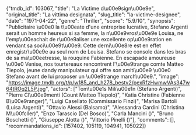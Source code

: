 {"tmdb_id": 103067, "title": "La Victime d\u00e9sign\u00e9e", "original_title": "La vittima designata", "slug_title": "la-victime-designee", "date": "1971-04-22", "genre": "Thriller", "score": "5.9/10", "synopsis": "Publicitaire \u00e0 la t\u00eate d'une entreprise lucrative, Stefano Argenti serait un homme heureux si sa femme, la n\u00e9vros\u00e9e Louisa, ne l'emp\u00eachait de r\u00e9aliser une excellente op\u00e9ration en vendant sa soci\u00e9t\u00e9. Cette derni\u00e8re est en effet enregistr\u00e9e au seul nom de Louisa. Stefano se console dans les bras de sa ma\u00eetresse, la rouquine Fabienne. En escapade amoureuse \u00e0 Venise, nos tourtereaux rencontrent l'\u00e9trange comte Matteo Tiepolo, jeune dandy manipulateur qui offre son amiti\u00e9 \u00e0 Stefano avant de lui proposer un \u00e9trange march\u00e9.", "image": "https://image.tmdb.org/t/p/w185_and_h278_bestv2/pexRfzHwmwVAs347w64tROq2L5P.jpg", "actors": ["Tom\u00e1s Mili\u00e1n (Stefano Argenti)", "Pierre Cl\u00e9menti (Count Matteo Tiepolo)", "Katia Christine (Fabienne B\u00e9ranger)", "Luigi Casellato (Commissario Finzi)", "Marisa Bartoli (Luisa Argenti)", "Ottavio Alessi (Balsamo)", "Alessandra Cardini (Christina M\u00fcller)", "Enzo Tarascio (Del Bosco)", "Carla Mancini ()", "Bruno Boschetti ()", "Giuseppe Alotta ()", "Vittorio Pinelli ()"], "comments": [], "recommandations_id": [157402, 105119, 104941, 105022]}